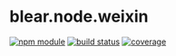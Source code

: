 # blear.node.weixin

[![npm module][npm-img]][npm-url]
[![build status][travis-img]][travis-url]
[![coverage][coveralls-img]][coveralls-url]

[travis-img]: https://img.shields.io/travis/blearjs/blear.node.weixin/master.svg?style=flat-square
[travis-url]: https://travis-ci.org/blearjs/blear.node.weixin

[npm-img]: https://img.shields.io/npm/v/blear.node.weixin.svg?style=flat-square
[npm-url]: https://www.npmjs.com/package/blear.node.weixin

[coveralls-img]: https://img.shields.io/coveralls/blearjs/blear.node.weixin/master.svg?style=flat-square
[coveralls-url]: https://coveralls.io/github/blearjs/blear.node.weixin?branch=master

